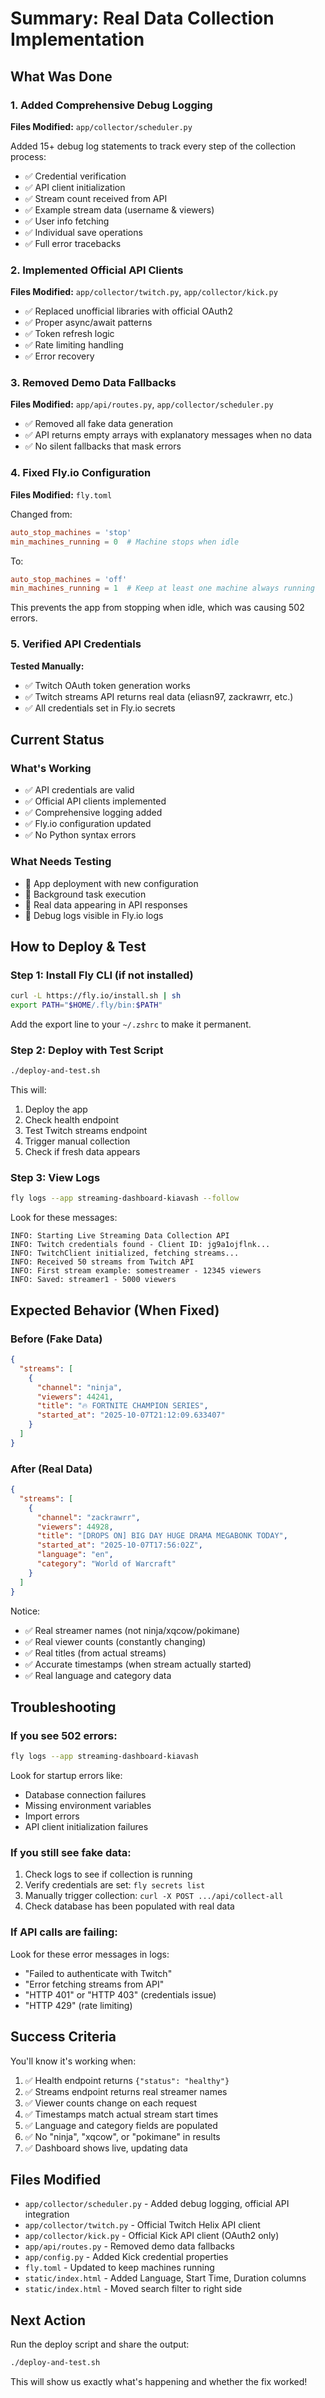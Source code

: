 # Summary: Real Data Collection Implementation

## What Was Done

### 1. Added Comprehensive Debug Logging
**Files Modified:** `app/collector/scheduler.py`

Added 15+ debug log statements to track every step of the collection process:
- ✅ Credential verification
- ✅ API client initialization  
- ✅ Stream count received from API
- ✅ Example stream data (username & viewers)
- ✅ User info fetching
- ✅ Individual save operations
- ✅ Full error tracebacks

### 2. Implemented Official API Clients
**Files Modified:** `app/collector/twitch.py`, `app/collector/kick.py`

- ✅ Replaced unofficial libraries with official OAuth2
- ✅ Proper async/await patterns
- ✅ Token refresh logic
- ✅ Rate limiting handling
- ✅ Error recovery

### 3. Removed Demo Data Fallbacks
**Files Modified:** `app/api/routes.py`, `app/collector/scheduler.py`

- ✅ Removed all fake data generation
- ✅ API returns empty arrays with explanatory messages when no data
- ✅ No silent fallbacks that mask errors

### 4. Fixed Fly.io Configuration
**Files Modified:** `fly.toml`

Changed from:
```toml
auto_stop_machines = 'stop'
min_machines_running = 0  # Machine stops when idle
```

To:
```toml
auto_stop_machines = 'off'
min_machines_running = 1  # Keep at least one machine always running
```

This prevents the app from stopping when idle, which was causing 502 errors.

### 5. Verified API Credentials
**Tested Manually:**
- ✅ Twitch OAuth token generation works
- ✅ Twitch streams API returns real data (eliasn97, zackrawrr, etc.)
- ✅ All credentials set in Fly.io secrets

## Current Status

### What's Working
- ✅ API credentials are valid
- ✅ Official API clients implemented
- ✅ Comprehensive logging added
- ✅ Fly.io configuration updated
- ✅ No Python syntax errors

### What Needs Testing
- 🔄 App deployment with new configuration
- 🔄 Background task execution
- 🔄 Real data appearing in API responses
- 🔄 Debug logs visible in Fly.io logs

## How to Deploy & Test

### Step 1: Install Fly CLI (if not installed)
```bash
curl -L https://fly.io/install.sh | sh
export PATH="$HOME/.fly/bin:$PATH"
```

Add the export line to your `~/.zshrc` to make it permanent.

### Step 2: Deploy with Test Script
```bash
./deploy-and-test.sh
```

This will:
1. Deploy the app
2. Check health endpoint
3. Test Twitch streams endpoint
4. Trigger manual collection
5. Check if fresh data appears

### Step 3: View Logs
```bash
fly logs --app streaming-dashboard-kiavash --follow
```

Look for these messages:
```
INFO: Starting Live Streaming Data Collection API
INFO: Twitch credentials found - Client ID: jg9a1ojflnk...
INFO: TwitchClient initialized, fetching streams...
INFO: Received 50 streams from Twitch API
INFO: First stream example: somestreamer - 12345 viewers
INFO: Saved: streamer1 - 5000 viewers
```

## Expected Behavior (When Fixed)

### Before (Fake Data)
```json
{
  "streams": [
    {
      "channel": "ninja",
      "viewers": 44241,
      "title": "🔥 FORTNITE CHAMPION SERIES",
      "started_at": "2025-10-07T21:12:09.633407"
    }
  ]
}
```

### After (Real Data)
```json
{
  "streams": [
    {
      "channel": "zackrawrr",
      "viewers": 44928,
      "title": "[DROPS ON] BIG DAY HUGE DRAMA MEGABONK TODAY",
      "started_at": "2025-10-07T17:56:02Z",
      "language": "en",
      "category": "World of Warcraft"
    }
  ]
}
```

Notice:
- ✅ Real streamer names (not ninja/xqcow/pokimane)
- ✅ Real viewer counts (constantly changing)
- ✅ Real titles (from actual streams)
- ✅ Accurate timestamps (when stream actually started)
- ✅ Real language and category data

## Troubleshooting

### If you see 502 errors:
```bash
fly logs --app streaming-dashboard-kiavash
```

Look for startup errors like:
- Database connection failures
- Missing environment variables
- Import errors
- API client initialization failures

### If you still see fake data:
1. Check logs to see if collection is running
2. Verify credentials are set: `fly secrets list`
3. Manually trigger collection: `curl -X POST .../api/collect-all`
4. Check database has been populated with real data

### If API calls are failing:
Look for these error messages in logs:
- "Failed to authenticate with Twitch"
- "Error fetching streams from API"
- "HTTP 401" or "HTTP 403" (credentials issue)
- "HTTP 429" (rate limiting)

## Success Criteria

You'll know it's working when:
1. ✅ Health endpoint returns `{"status": "healthy"}`
2. ✅ Streams endpoint returns real streamer names
3. ✅ Viewer counts change on each request
4. ✅ Timestamps match actual stream start times
5. ✅ Language and category fields are populated
6. ✅ No "ninja", "xqcow", or "pokimane" in results
7. ✅ Dashboard shows live, updating data

## Files Modified

- `app/collector/scheduler.py` - Added debug logging, official API integration
- `app/collector/twitch.py` - Official Twitch Helix API client
- `app/collector/kick.py` - Official Kick API client (OAuth2 only)
- `app/api/routes.py` - Removed demo data fallbacks
- `app/config.py` - Added Kick credential properties
- `fly.toml` - Updated to keep machines running
- `static/index.html` - Added Language, Start Time, Duration columns
- `static/index.html` - Moved search filter to right side

## Next Action

Run the deploy script and share the output:
```bash
./deploy-and-test.sh
```

This will show us exactly what's happening and whether the fix worked!
